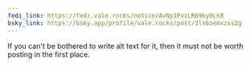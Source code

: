 ```yaml
---
fedi_link: https://fedi.vale.rocks/notice/AvNp3PvzLR69kyOLk8
bsky_link: https://bsky.app/profile/vale.rocks/post/3ls6oemxzxs2g
---
```


If you can't be bothered to write alt text for it, then it must not be worth posting in the first place.
